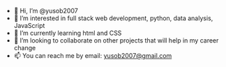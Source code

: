 - 👋 Hi, I’m @yusob2007
- 👀 I’m interested in full stack web development, python, data analysis, JavaScript 
- 🌱 I’m currently learning html and CSS
- 💞️ I’m looking to collaborate on other projects that will help in my career change
- 📫 You can reach me by email: yusob2007@gmail.com

<!---
yusob2007/yusob2007 is a ✨ special ✨ repository because its `README.md` (this file) appears on your GitHub profile.
You can click the Preview link to take a look at your changes.
--->
